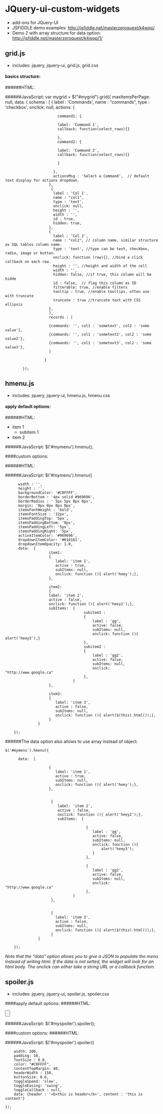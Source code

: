 JQuery-ui-custom-widgets
========================

*	add-ons for JQuery-UI
*	JSFIDDLE demo examples: http://jsfiddle.net/masterzeroquest/k4wpp/
*	Demo 2 with array structure for data option: http://jsfiddle.net/masterzeroquest/k4wpp/1/

grid.js
-------

*	includes: jquery, jquery-ui, grid.js, grid.css

#### basics structure:

######HTML:
	<div id = "mygrid" ></div>

######JavaScript: 
	var mygrid = $("#mygrid").grid({
                maxItemsPerPage: null,
                data: {
                        schema : [
                        { 
                          label : 'Commands',
                          name : "commands",
                          type : 'checkbox',
                          onclick: null, 
                          actions: {
                          
                          	command1: {
                          	
                          	label: 'Command 1',
                          	callback: function(select_rows){}
                          	
                          	},
                          	command2: {
                          	
                          	label: 'Command 2',
                          	callback: function(select_rows){}
                          	
                          	}
                          
                          },
                          actionsMsg : 'Select a Command',  // default text display for actions dropdown.                 
                        },
                         { 
                          label : 'Col 1',
                          name : "col1",
                          type : 'text',
                          onclick: null, 
                          height : '',
                          width : '',
                          id : true,
                          hidden: true,
                        },
                        { 
                          label : 'Col 2',
                          name : "col2", // column name, similar structure as SQL tables column name.
                          type : 'text', //type can be text, checkbox, radio, image or button. 
                          onclick: function (row){}, //bind a click callback on each row.  
                          height : '', //height and width of the cell
                          width : '', 
                          hidden: false, //if true, this column will be hidde
                          id : false,  // flag this column as ID
                          filterable: true, //enable filters
                          tooltip : true, //enable tooltips, often use with truncate
                          truncate : true //truncate text with CSS ellipsis 
                        },
                        ],
                        records : [
                        
                        {commands: '', col1 : 'sometext', col2 : 'some value'},
                        {commands: '', col1 : 'sometext2', col2 : 'some value2'},
                        {commands: '', col1 : 'sometext3', col2 : 'some value3'},
                        ]

                      }

            });  



hmenu.js
--------

*	includes: jquery, jquery-ui, hmenu.js, hmenu.css

#### apply default options: 

######HTML:
	<div id = "mymenu" >
	<ul>
     	<li class = "active has-sub"><a>item 1</a>
		<ul>
			<li><a>subitem 1</a>
		</ul>
	 </li>
	 <li class = "has-sub"><a>item 2</a>
	 <!-- same thing  -->	
	 </li>
	</ul>
    	</div>


######JavaScript: 
	$('#mymenu').hmenu();

####custom options: 

######HTML:
	<div id = "mymenu" ></div>

######JavaScript: 
	$('#mymenu').hmenu({
	
		  width : '',
	      height : '',
	      backgroundColor: '#C0FFFF',
	      borderBottom : '4px solid #969696',
	      borderRadius : ' 5px 5px 0px 0px',
	      margin: '0px 0px 0px 0px',
	      itemsFontWeight : 'bold',
	      itemsFontSize : '12px',
	      itemsPaddingTop: '5px',
	      itemsPaddingBottom: '0px',
	      itemsPaddingLeft: '5px',
	      itemsPaddingRight: '5px',
	      activeItemColor: '#969696',
	      dropdownItemColor: '#616161',
		  dropdownItemOpacity: 1.0,
	      data:  {
	                    item1: 
						{
	                       label: 'item 1',
	                       active : true,
	                       subItems: null,
	                       onclick: function (){ alert('heey');},
	                    }, 
	
	                    item2: 
	                    {
						label: 'item 2',
						active : false,
						onclick: function (){ alert('heey2');},
						subItems:  {
										subitem1 : 
										{
											label : 'gg', 
											active: false, 
											subItems: null,
											onclick: function (){ alert('heey3');}
										}, 
										subitem2 : 
										{
											label : 'gg2', 
											active: false, 
											subItems: null, 
											onclick: "http://www.google.ca"
										},								
								   } 
	                    },
	
						item3: 
						{
	                       label: 'item 3',
	                       active : false,
	                       subItems: null,
	                       onclick: function (){ alert($(this).html());},
	                    } 
	               }
	                    
	    });
	    
######The data option also allows to use array instead of object.

	$('#mymenu').hmenu({
	
	      data:  [
	           
	                    {
	                       label: 'item 1',
	                       active : true,
	                       subItems: null,
	                       onclick: function (){ alert('heey');},
	                    }, 
	
	          
	                     {
	                        label: 'item 2',
	                        active : false,
	                        onclick: function (){ alert('heey2');},
	                        subItems:  [
	                                  
	                                     {
	                                        label : 'gg', 
	                                        active: false, 
	                                        subItems: null,
	                                        onclick: function (){   
	                                            alert('heey3');
	                                        }
	                                     }, 
	                                
	                                     {
	                                        label : 'gg2', 
	                                        active: false, 
	                                        subItems: null, 
	                                        onclick: "http://www.google.ca"
	                                     },                              
	                               ]
	                     },
	
	                     
	                     {
	                       label: 'item 3',
	                       active : false,
	                       subItems: null,
	                       onclick: function (){ alert($(this).html());},
	                     } 
	               ]
	
	    });

*Note that the "data" option allows you to give a JSON to populate the menu instead of writing html. If the data is not setted, the widget will look for an html body.
The onclick can either take a string URL or a callback function.*

spoiler.js
----------
*	includes: jquery, jquery-ui, spoiler.js, spoiler.css

####apply default options: 
######HTML:
	<div id = "myspoiler" >
	<span></span><input type = "button" value = "" />
	<div class = "ui-spoiler-hidden"></div>
	</div>

######JavaScript: 
	$('#myspoiler').spoiler();

####custom options: 
######HTML:
	<div id = "myspoiler" ></div>

######JavaScript:
	$('#myspoiler').spoiler({
	
		width: 200,
		padding: 10,
		fontSize : 0.8,
		color: "#C0FFFF",
		contentTopMargin: 40,
		headerWidth : 150,
		buttonSize: 0.6,
		toggleSpeed: 'slow',
		toggleEasing: 'swing',
		toggleCallback : null,
		data: {header : '<b>this is header</b>', content : 'this is content'}
	
	});
